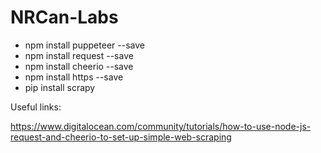 # NRCan-Labs


- npm install puppeteer --save
- npm install request --save
- npm install cheerio --save
- npm install https --save
- pip install scrapy


Useful links:

https://www.digitalocean.com/community/tutorials/how-to-use-node-js-request-and-cheerio-to-set-up-simple-web-scraping